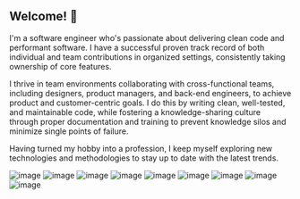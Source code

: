 ## Welcome! 👋

I'm a software engineer who's passionate about delivering clean code and performant software. I have a successful proven track record of both individual and team contributions in organized settings, consistently taking ownership of core features.

I thrive in team environments collaborating with cross-functional teams, including designers, product managers, and back-end engineers, to achieve product and customer-centric goals. I do this by writing clean, well-tested, and maintainable code, while fostering a knowledge-sharing culture through proper documentation and training to prevent knowledge silos and minimize single points of failure. 

Having turned my hobby into a profession, I keep myself exploring new technologies and methodologies to stay up to date with the latest trends.

![image](https://img.shields.io/badge/TypeScript-007ACC?style=for-the-badge&logo=typescript&logoColor=white)
![image](https://img.shields.io/badge/React-20232A?style=for-the-badge&logo=react&logoColor=61DAFB)
![image](https://img.shields.io/badge/Redux-593D88?style=for-the-badge&logo=redux&logoColor=white)
![image](https://img.shields.io/badge/Tailwind_CSS-38B2AC?style=for-the-badge&logo=tailwind-css&logoColor=white)
![image](https://img.shields.io/badge/Node%20js-339933?style=for-the-badge&logo=nodedotjs&logoColor=white)
![image](https://img.shields.io/badge/Python-FFD43B?style=for-the-badge&logo=python&logoColor=blue)
![image](https://img.shields.io/badge/Arch_Linux-1793D1?style=for-the-badge&logo=arch-linux&logoColor=white)
![image](https://img.shields.io/badge/Docker-2CA5E0?style=for-the-badge&logo=docker&logoColor=white)
![image](https://img.shields.io/badge/C%23-239120?style=for-the-badge&logo=csharp&logoColor=white)
